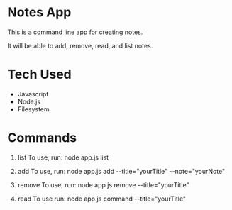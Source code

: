 # Notes App

This is a command line app for creating notes.

It will be able to add, remove, read, and list notes.

# Tech Used
- Javascript
- Node.js
- Filesystem

# Commands

1. list
To use, run: node app.js list

2. add
To use, run: node app.js add --title="yourTitle" --note="yourNote"

3. remove
To use, run: node app.js remove --title="yourTitle"

4. read
To use run: node app.js command --title="yourTitle"
